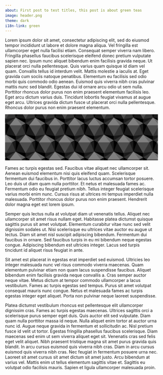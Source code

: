```yaml
---
about: First post to test titles, this post is about green teas
image: header.png
theme: dark
i18n-link: green
---
```


Lorem ipsum dolor sit amet, consectetur adipiscing elit, sed do eiusmod tempor incididunt ut labore et dolore magna aliqua. Vel fringilla est ullamcorper eget nulla facilisi etiam. Consequat semper viverra nam libero. Fringilla phasellus faucibus scelerisque eleifend donec pretium vulputate sapien nec. Ipsum nunc aliquet bibendum enim facilisis gravida neque. Ut placerat orci nulla pellentesque. Quis varius quam quisque id diam vel quam. Convallis tellus id interdum velit. Mattis molestie a iaculis at. Eget gravida cum sociis natoque penatibus. Elementum eu facilisis sed odio morbi quis commodo odio aenean. Euismod quis viverra nibh cras pulvinar mattis nunc sed blandit. Egestas dui id ornare arcu odio ut sem nulla. Porttitor rhoncus dolor purus non enim praesent elementum facilisis leo. Eget arcu dictum varius duis. Tincidunt lobortis feugiat vivamus at augue eget arcu. Ultrices gravida dictum fusce ut placerat orci nulla pellentesque. Rhoncus dolor purus non enim praesent elementum.

![image here](/assets/images/header.png)

Fames ac turpis egestas sed. Faucibus vitae aliquet nec ullamcorper sit. Aenean euismod elementum nisi quis eleifend quam. Scelerisque fermentum dui faucibus in. Porttitor lacus luctus accumsan tortor posuere. Leo duis ut diam quam nulla porttitor. Et netus et malesuada fames ac. Fermentum odio eu feugiat pretium nibh. Tellus integer feugiat scelerisque varius morbi enim nunc. Cursus risus at ultrices mi tempus imperdiet nulla malesuada. Porttitor rhoncus dolor purus non enim praesent. Hendrerit dolor magna eget est lorem ipsum.

Semper quis lectus nulla at volutpat diam ut venenatis tellus. Aliquet nec ullamcorper sit amet risus nullam eget. Habitasse platea dictumst quisque sagittis purus sit amet volutpat. Elementum curabitur vitae nunc sed velit dignissim sodales ut. Nisi scelerisque eu ultrices vitae auctor eu augue ut lectus. Diam sit amet nisl suscipit adipiscing bibendum. Fermentum dui faucibus in ornare. Sed faucibus turpis in eu mi bibendum neque egestas congue. Adipiscing bibendum est ultricies integer. Lacus sed turpis tincidunt id aliquet risus feugiat in ante.

Sit amet est placerat in egestas erat imperdiet sed euismod. Ultricies leo integer malesuada nunc vel risus commodo viverra maecenas. Quam elementum pulvinar etiam non quam lacus suspendisse faucibus. Aliquet bibendum enim facilisis gravida neque convallis a. Cras semper auctor neque vitae. Metus dictum at tempor commodo ullamcorper a lacus vestibulum. Fames ac turpis egestas sed tempus. Purus sit amet volutpat consequat mauris nunc congue. Netus et malesuada fames ac turpis egestas integer eget aliquet. Porta non pulvinar neque laoreet suspendisse.

Platea dictumst vestibulum rhoncus est pellentesque elit ullamcorper dignissim cras. Fames ac turpis egestas maecenas. Ultrices sagittis orci a scelerisque purus semper eget duis. Quis auctor elit sed vulputate. Diam quam nulla porttitor massa id neque. Nulla aliquet enim tortor at auctor urna nunc id. Augue neque gravida in fermentum et sollicitudin ac. Nisl pretium fusce id velit ut tortor. Egestas fringilla phasellus faucibus scelerisque. Diam maecenas sed enim ut sem viverra aliquet eget sit. Venenatis cras sed felis eget velit aliquet. Nibh praesent tristique magna sit amet purus gravida quis blandit. In arcu cursus euismod quis viverra nibh cras. Diam in arcu cursus euismod quis viverra nibh cras. Nec feugiat in fermentum posuere urna nec. Laoreet sit amet cursus sit amet dictum sit amet justo. Arcu bibendum at varius vel. Mattis enim ut tellus elementum sagittis vitae et. Sagittis eu volutpat odio facilisis mauris. Sapien et ligula ullamcorper malesuada proin.
